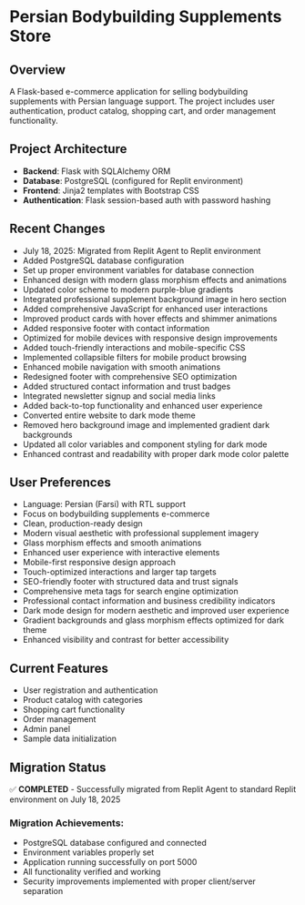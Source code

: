 # Persian Bodybuilding Supplements Store

## Overview
A Flask-based e-commerce application for selling bodybuilding supplements with Persian language support. The project includes user authentication, product catalog, shopping cart, and order management functionality.

## Project Architecture
- **Backend**: Flask with SQLAlchemy ORM
- **Database**: PostgreSQL (configured for Replit environment)
- **Frontend**: Jinja2 templates with Bootstrap CSS
- **Authentication**: Flask session-based auth with password hashing

## Recent Changes
- July 18, 2025: Migrated from Replit Agent to Replit environment
- Added PostgreSQL database configuration
- Set up proper environment variables for database connection
- Enhanced design with modern glass morphism effects and animations
- Updated color scheme to modern purple-blue gradients
- Integrated professional supplement background image in hero section
- Added comprehensive JavaScript for enhanced user interactions
- Improved product cards with hover effects and shimmer animations
- Added responsive footer with contact information
- Optimized for mobile devices with responsive design improvements
- Added touch-friendly interactions and mobile-specific CSS
- Implemented collapsible filters for mobile product browsing
- Enhanced mobile navigation with smooth animations
- Redesigned footer with comprehensive SEO optimization
- Added structured contact information and trust badges
- Integrated newsletter signup and social media links
- Added back-to-top functionality and enhanced user experience
- Converted entire website to dark mode theme
- Removed hero background image and implemented gradient dark backgrounds
- Updated all color variables and component styling for dark mode
- Enhanced contrast and readability with proper dark mode color palette

## User Preferences
- Language: Persian (Farsi) with RTL support
- Focus on bodybuilding supplements e-commerce
- Clean, production-ready design
- Modern visual aesthetic with professional supplement imagery
- Glass morphism effects and smooth animations
- Enhanced user experience with interactive elements
- Mobile-first responsive design approach
- Touch-optimized interactions and larger tap targets
- SEO-friendly footer with structured data and trust signals
- Comprehensive meta tags for search engine optimization
- Professional contact information and business credibility indicators
- Dark mode design for modern aesthetic and improved user experience
- Gradient backgrounds and glass morphism effects optimized for dark theme
- Enhanced visibility and contrast for better accessibility

## Current Features
- User registration and authentication
- Product catalog with categories
- Shopping cart functionality
- Order management
- Admin panel
- Sample data initialization

## Migration Status
✅ **COMPLETED** - Successfully migrated from Replit Agent to standard Replit environment on July 18, 2025

### Migration Achievements:
- PostgreSQL database configured and connected
- Environment variables properly set
- Application running successfully on port 5000
- All functionality verified and working
- Security improvements implemented with proper client/server separation